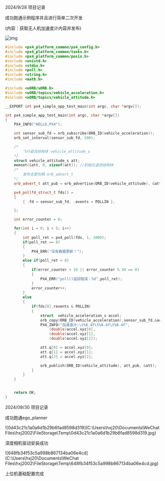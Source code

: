 2024/9/28 项目记录

成功跑通示例程序并且进行简单二次开发

(内容：获取无人机加速度计内容并发布)

![img](file:///C:/Users/hxj20/AppData/Local/Temp/msohtmlclip1/01/clip_image002.png)

```cpp
#include <px4_platform_common/px4_config.h>
#include <px4_platform_common/tasks.h>
#include <px4_platform_common/posix.h>
#include <unistd.h>
#include <stdio.h>
#include <poll.h>
#include <string.h>
#include <math.h>

#include <uORB/uORB.h>
#include <uORB/topics/vehicle_acceleration.h>
#include <uORB/topics/vehicle_attitude.h>

__EXPORT int px4_simple_app_test_main(int argc, char *argv[]);

int px4_simple_app_test_main(int argc, char *argv[])
{
	PX4_INFO("HELLO,PX4");

	int sensor_sub_fd = orb_subscribe(ORB_ID(vehicle_acceleration));
	orb_set_interval(sensor_sub_fd, 200);

	/*
		飞行姿态结构体 vehicle_attitude_s
	*/
	struct vehicle_attitude_s att;
	memset(&att, 0, sizeof(att)); //初始化姿态结构体
	/*
		发布主题句柄 orb_advert_t
	*/
	orb_advert_t att_pub = orb_advertise(ORB_ID(vehicle_attitude), &att);

	px4_pollfd_struct_t fds[] =
	{
		{ .fd = sensor_sub_fd, .events = POLLIN },

	};

	int error_counter = 0;

	for(int i = 0; i < 5; i++)
	{
		int poll_ret = px4_poll(fds, 1, 1000);
		if(poll_ret == 0)
		{
			PX4_ERR("没有数据更新！");
		}
		else if(poll_ret < 0)
		{
			if(error_counter < 10 || error_counter % 50 == 0)
			{
				PX4_ERR("poll()返回错误：%d",poll_ret);
			}
			error_counter++;
		}
		else
		{
			if(fds[0].revents & POLLIN)
			{
				struct  vehicle_acceleration_s accel;
				orb_copy(ORB_ID(vehicle_acceleration),sensor_sub_fd,&accel);
				PX4_INFO("加速度计:\t%8.4f\t%8.4f\t%8.4f",
					(double)accel.xyz[0],
					(double)accel.xyz[1],
					(double)accel.xyz[2]);

				att.q[0] = accel.xyz[0];
				att.q[1] = accel.xyz[1];
				att.q[2] = accel.xyz[2];

				orb_publish(ORB_ID(vehicle_attitude), att_pub, &att);
			}
		}
	}


	return OK;
}


```

2024/09/30 项目记录

成功跑通ego_planner 

![0d43c21c1a0a6d1b29b6fad8598d319](C:\Users\hxj20\Documents\WeChat Files\hxj2002\FileStorage\Temp\0d43c21c1a0a6d1b29b6fad8598d319.jpg)

深度相机驱动安装成功

![648fb34f53c5a998b867134ba06e4cd](C:\Users\hxj20\Documents\WeChat Files\hxj2002\FileStorage\Temp\648fb34f53c5a998b867134ba06e4cd.jpg)

上位机基础配置完成

